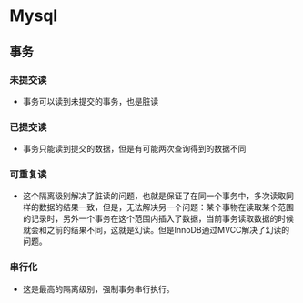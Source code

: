 # Mysql

## 事务

### 未提交读

- 事务可以读到未提交的事务，也是脏读

### 已提交读

- 事务只能读到提交的数据，但是有可能两次查询得到的数据不同

### 可重复读

- 这个隔离级别解决了脏读的问题，也就是保证了在同一个事务中，多次读取同样的数据的结果一致，但是，无法解决另一个问题：某个事物在读取某个范围的记录时，另外一个事务在这个范围内插入了数据，当前事务读取数据的时候就会和之前的结果不同，这就是幻读。但是InnoDB通过MVCC解决了幻读的问题。

### 串行化

- 这是最高的隔离级别，强制事务串行执行。